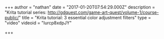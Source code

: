 +++
author = "nathan"
date = "2017-01-20T07:54:29.000Z"
description = "Krita tutorial series: http://gdquest.com/game-art-quest/volume-1/course-public/"
title = "Krita tutorial: 3 essential color adjustment filters"
type = "video"
videoid = "Iurcp8xdpJY"

+++

